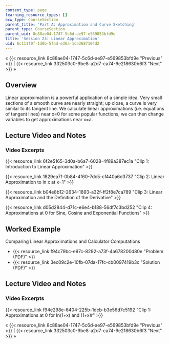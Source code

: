 ```yaml
---
content_type: page
learning_resource_types: []
ocw_type: CourseSection
parent_title: 'Part A: Approximation and Curve Sketching'
parent_type: CourseSection
parent_uid: 8c88ae04-1747-5c6d-ae97-e569853bfd9e
title: 'Session 23: Linear Approximation'
uid: 6c111f0f-1d0b-5fad-e36a-1ca3687104d2
---
```


« {{< resource_link 8c88ae04-1747-5c6d-ae97-e569853bfd9e "Previous" >}} | {{< resource_link 332503c0-9be8-a2d7-ca74-9e218630b6f3 "Next" >}} »

Overview
--------

Linear approximation is a powerful application of a simple idea. Very small sections of a smooth curve are nearly straight; up close, a curve is very similar to its tangent line. We calculate linear approximations (i.e. equations of tangent lines) near x=0 for some popular functions; we can then change variables to get approximations near x=a.

Lecture Video and Notes
-----------------------

### Video Excerpts

{{< resource_link 6f2e5165-3d0a-b6a7-6028-4f89a387ec1a "Clip 1: Introduction to Linear Approximation" >}}

{{< resource_link 1829ea7f-0b84-4f60-7dc5-cf440a6d3737 "Clip 2: Linear Approximation to ln x at x=1" >}}

{{< resource_link b04e8b12-2634-1893-a32f-ff2f8e7ca789 "Clip 3: Linear Approximation and the Definition of the Derivative" >}}

{{< resource_link d05d2844-d71c-e6e4-b188-56df7c3bd252 "Clip 4: Approximations at 0 for Sine, Cosine and Exponential Functions" >}}

Worked Example
--------------

Comparing Linear Approximations and Calculator Computations

*   {{< resource_link f94c79bc-e97c-8292-a73f-4a678200d80e "Problem (PDF)" >}}
*   {{< resource_link 3ec09c2e-10fb-07da-17fc-cb0097419b3c "Solution (PDF)" >}}

Lecture Video and Notes
-----------------------

### Video Excerpts

{{< resource_link f94e298e-6404-225b-1dcb-b3e56d7c5192 "Clip 1: Approximations at 0 for ln(1+x) and (1+x)r" >}}

« {{< resource_link 8c88ae04-1747-5c6d-ae97-e569853bfd9e "Previous" >}} | {{< resource_link 332503c0-9be8-a2d7-ca74-9e218630b6f3 "Next" >}} »